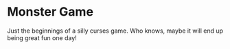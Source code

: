 # Monster Game

Just the beginnings of a silly curses game. Who knows, maybe it will end up
being great fun one day!
